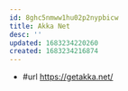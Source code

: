 ```yaml
---
id: 8ghc5nmww1hu02p2nypbicw
title: Akka Net
desc: ''
updated: 1683234220260
created: 1683234216874
---
```


- #url https://getakka.net/